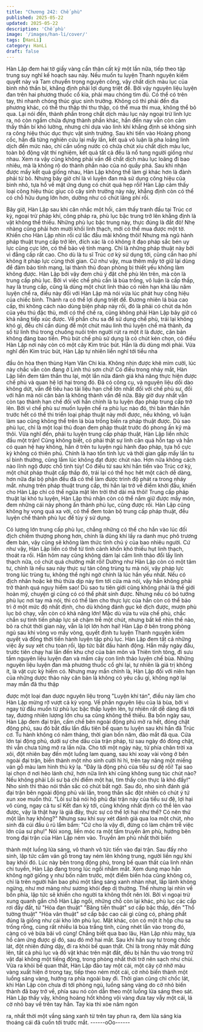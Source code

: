 ```yaml
---
title: "Chương 242: Chế phù"
published: 2025-05-22
updated: 2025-05-22
description: 'Chế phù'
image: '/images/han-li/cover/'
tags: [HanLi]
category: HanLi
draft: false
---
```


Hàn Lập đem hai tờ giấy vàng cẩn thận cất kỹ một lần nữa, tiếp
theo tập trung suy nghĩ kế hoạch sau này.
Nếu muốn tu luyện Thanh nguyên kiếm quyết này và Tam chuyển
trọng nguyên công, vậy chất dịch màu lục của bình nhỏ thần bí,
khẳng định phải lợi dụng triệt để. Bởi vậy nguyên liệu luyện đan
trên hai phương thuốc cổ kia, phải mau chóng tìm đủ. Có thể có
trên tay, thì nhanh chóng thúc giục sinh trưởng. Không có thì phải
đến địa phương khác, có thể thu thập thì thu thập, có thể mua thì
mua, không thể bỏ qua.
Lại nói đến, thành phần trong chất dịch màu lục này ngoại trừ linh
lực ra, nó còn ngầm chứa đựng thành phần khác, hắn đến nay
vẫn còn cảm thấy thần bí khó lường, nhưng chỉ dựa vào linh khí
khẳng định sẽ không sinh ra công hiệu thúc dục thực vật sinh
trưởng.
Sau khi tiến vào Hoàng phong cốc, hắn đã từng nghiên cứu lại
mấy lần, kết quả vô luận là pha loãng linh dịch đến mức nào, chỉ
cần uống nước có chứa chút xíu chất dịch màu lục, toàn bộ động
vật thí nghiệm, kết quả tất cả đều là nổ tung người giống như
nhau. Xem ra vậy cũng không phải vấn đề chất dịch màu lục
loãng đi bao nhiêu, mà là không rõ do thành phần nào của nó
quấy phá.
Sau khi nhận được mấy kết quả giống nhau, Hàn Lập không thể
làm gì khác hơn là đành phải từ bỏ.
Nhưng bây giờ chỉ là vì luyện đan mà sử dụng công hiệu của bình
nhỏ, tựa hồ về mặt ứng dụng có chút quá hẹp rồi! Hàn Lập cảm
thấy loại công hiệu thúc giục cỏ cây sinh trưởng này này, khẳng
định còn có thể có chỗ hữu dụng lớn hơn, dường như có chút
lãng phí rồi.

Bây giờ, Hàn Lập sau khi cân nhắc một hồi, cảm thấy tranh đấu
tại Trúc cơ kỳ, ngoại trừ pháp khí, công pháp ra, phù lục bậc trung
trở lên khẳng định là vật không thể thiếu. Những phù lục bậc
trung này, thực đúng là đắt đỏ! Nhẹ nhàng cũng phải hơn mười
khối linh thạch, mới có thể mua được một tờ. Khiến cho Hàn Lập
nhìn rồi cứ lắc đầu mãi không thôi!
Nhưng mà ngũ hành pháp thuật trung cấp trở lên, đích xác là có
không ít đạo pháp sắc bén uy lực cũng cực lớn, có thể bảo vệ
tính mạng.
Chỉ là những pháp thuật này bởi vì đẳng cấp rất cao. Cho dù là tu
sĩ Trúc cơ kỳ sử dụng tới, cũng cần hao phí không ít pháp lực
cùng thời gian. Cứ như vậy, mua thêm mấy tờ giữ lại dùng để
đảm bảo tính mạng, lại thành thủ đoạn phòng bị thiết yếu không
làm không được.
Hàn Lập bởi vậy đem chủ ý đặt chế phù lên trên, mà còn là trung
cấp phù lục.
Bởi vì việc chế phù cần lá bùa trống, vô luận là cấp thấp, hay là
trung cấp, cũng là dùng một chút linh thảo có niên hạn khá lâu
năm luyện chế ra, điều này đối với Hàn Lập mà nói vừa lúc phát
huy công hiệu của chiếc bình. Thành ra có thể lợi dụng triệt để.
Đương nhiên lá bùa cao cấp, thì không cách nào dùng biện pháp
này rồi, đó là phải có chút da hồn của yêu thú đặc thù, mới có thể
chế ra, cũng không phải Hàn Lập bây giờ có khả năng tiếp xúc
được.
Về phần chu sa để sử dụng chế phù, trái lại không khó gì, đều chỉ
cần dùng để một chút máu linh thú luyện chế mà thành, đa số từ
linh thú trong chuồng nuôi trên người rút ra một ít là được, căn
bản không đáng bao tiền.
Phù bút chế phù sử dụng là có chút kén chọn, có điều Hàn Lập
nơi này còn có một cây Kim trúc bút. Hẳn là đủ dùng mới phải.
Vừa nghĩ đến Kim trúc bút, Hàn Lập tự nhiên liền nghĩ tới tiểu nha

đầu ôn hòa thẹn thùng Hạm Vân Chi kia. Không nhịn được khẽ
mỉm cười, lúc này chắc vẫn còn đang ở Linh thú sơn chứ!
Có điều trong nháy mắt, Hàn Lập liền đem tâm thần thu lại, một
lần nữa đánh giá khả năng thực hiện được chế phù và quan hệ
lợi hại trong đó.
Đã có công cụ, và nguyên liệu dồi dào không dứt, vấn đề tiêu hao
tài liệu hạn chế lớn nhất đối với chế phù sư, đối với hắn mà nói
căn bản là không thành vấn đề nữa. Bây giờ duy nhất vẫn còn tạo
thành hạn chế đối với hắn chính là tu luyện đạo pháp trung cấp
trở lên.
Bởi vì chế phù sư muốn luyện chế ra phù lục nào đó, thì bản thân
hắn trước hết có thể thi triển loại pháp thuật này mới được, nếu
không, vô luận làm sao cũng không thể trên lá bùa trống biến ra
pháp thuật được. Dù sao phù lục, chỉ là một loại thủ đoạn đem
pháp thuật trước đó phong ấn kỹ mà thôi.
Vừa nghĩ đến, phải tu luyện trung cấp pháp thuật, Hàn Lập liền
nhức đầu một trận!
Cũng không biết, có phải thật sự linh căn quá hỗn tạp và hắn có
quan hệ hay không, hắn ở trên tu luyện ngũ hành đạo pháp, tựa
hồ cực kỳ không có thiên phú. Chính là hao tổn tinh lực và thời
gian gấp mấy lần tu sĩ bình thường, cũng lắm lúc không đạt được
chút nào. Hơn nữa không cách nào lĩnh ngộ được chỗ tinh túy!
Có điều từ sau khi hắn tiến vào Trúc cơ kỳ, một chút pháp thuật
cấp thấp đó, trái lại có thể học hêt một cách dễ dàng, hơn nữa đại
bộ phận đều đã có thể làm được trình độ phát ra trong nháy mắt.
nhưng trên pháp thuật trung cấp, thì hắn lại trở về điểm khởi đầu,
khiến cho Hàn Lập chỉ có thể ngửa mặt lên trời thở dài mà thôi!
Trung cấp pháp thuật lại khó tu luyện, Hàn Lập thú nhận còn có
thể nắm giữ được mấy món, đem những cái này phong ấn thành
phù lục, cũng được rồi. Hàn Lập cũng không hy vọng quá xa vời,
có thể đem toàn bộ trung cấp pháp thuật, đều luyện chế thành
phù lục để tùy ý sử dụng.

Có lượng lớn trung cấp phù lục, chẳng những có thể cho hắn vào
lúc đối địch chiếm thượng phong hơn, chính là dũng khí lấy ra
danh mục phô trương đem bán, vậy cũng sẽ không làm thức tỉnh
chủ ý của bao nhiêu người.
Cứ như vậy, Hàn Lập liền có thể từ tình cảnh khốn khó thiếu hụt
linh thạch, thoát ra rồi. Hắn hôm nay cũng không dám lại cầm linh
thảo đổi lấy linh thạch nữa, có chút quá chướng mắt rồi!
Dường như Hàn Lập còn có một tâm tư, chính là nếu sau này
thực sự tán công trùng tu mà nói, vậy pháp lực trong lúc trùng tu,
không thể nghi ngờ chính là lúc hắn yếu nhất. Nếu có địch nhân
hoặc kẻ thù thừa dịp này tìm tới cửa mà nói, vậy hắn không phải
trở thành quá nguy hiểm sao! Dù sao tu tiên giới cũng không phải
là thế giới hoàn mỹ, chuyện gì cũng có có thể phát sinh được.
Nhưng nếu có bó tướng phù lục nơi tay mà nói, thì có thể làm cho
thực lực của hắn còn có thể bảo trì ở một mức độ nhất định, cho
dù không đánh gục kẻ địch được, mượn phù lục bỏ chạy, vẫn còn
có khả năng lớn!
Mặc dù vừa tu vừa chế phù, chắc chắn sự tinh tiến pháp lực sẽ
chậm trễ một chút, nhưng bất kể nhìn thế nào, bỏ ra chút thời
gian này, vẫn là lợi lớn hơn hại!
Hàn Lập ở bên trong phòng ngủ sau khi vòng vo mấy vòng, quyết
định tu luyện Thanh nguyên kiếm quyết và đồng thời tiến hành
luyện tập phù lục.
Hàn Lập đem tất cả những việc ấy suy xét chu toàn rồi, lập tức
bắt đầu hành động.
Hắn mấy ngày đầu, trước tiên chạy hai lần đến khu chợ của bản
môn và Thiên tinh tông, đi sưu tầm nguyên liệu luyện đan và mầm
cây con linh thảo luyện chế bùa.
Những nguyên liệu luyện đan mà phương thuốc cổ ghi lại, tự
nhiên là giá trị không ít, là vật cực kỳ hiếm có. Nhưng may mắn
chính là, Hàn Lập đối với niên hạn của những dược thảo này căn
bản là không có yêu cầu gì, không ngờ lại may mắn đã thu thập

được một loại đan dược nguyên liệu trong "Luyện khí tán", điều
này làm cho Hàn Lập mừng rỡ vượt cả kỳ vọng.
Về phần nguyên liệu của lá bùa, bởi vì ngay từ đầu muốn từ phù
lục bậc thấp luyện lên, tự nhiên rất dễ dàng đã tới tay, đương
nhiên lượng lớn chu sa cũng không thể thiếu.
Ba bốn ngày sau, Hàn Lập đem đại trận, cấm chế bên ngoài động
phủ mở ra hết, đóng chặt động phủ, sau đó bắt đầu lần đầu tiên
bế quan tu luyện sau khi hắn đã Trúc cơ.
Tu hành không có năm tháng, thời gian bốn năm, đảo mắt đã qua.
Cửa lớn tại động phủ, dưới sự che dấu của trận pháp, từ sau
ngày đó đóng chặt, thì vẫn chưa từng mở ra lần nữa.
Cho tới một ngày này, từ phía chân trời xa xôi, đột nhiên bay đến
một luồng lam quang, sau khi xoay vài vòng ở bên ngoài đại trận,
biến thành một nho sinh cười hì hì, trên tay nâng một miếng ván
gỗ màu lam hình thù kỳ lạ.
"Đây là động phủ của tiểu sư đệ rồi! Tại sao lại chọn ở nơi hẻo
lánh chứ, hơn nữa linh khí cũng không sung túc chút nào? Nếu
không phải Lôi sư bá chỉ điểm một hai, tìm thấy còn thực là khó
đấy!" Nho sinh thì thào nói thần sắc có chút bất ngờ.
Sau đó, nho sinh đánh giá đại trận bên ngoài động phủ vài lần,
trong thần sắc đột nhiên có chút ý tứ xun xoe muốn thử.
"Lôi sư bá nói hộ phủ đại trận này của tiểu sư đệ, lợi hại vô cùng,
ngay cả tu sĩ Kết đan kỳ tới, cũng không nhất định có thể lẻn vào
được, vậy là thật hay là giả đây, thực sự có thể lợi hại như thế?
Có nên thử một lần hay không?"
Nhưng sau khi suy xét đánh giá qua loa một chút, nho sinh đã cúi
đầu ủ rũ lẩm bẩm:
"Cứ cho là vậy đi, đừng có làm chậm trễ việc lớn của sư phụ!"
Nói xong, liền móc ra một tấm truyền âm phù, hướng bên trong
đại trận của Hàn Lập ném vào. Truyền âm phù nhất thời biến

thành một luồng lửa sáng, vô thanh vô tức tiến vào đại trận.
Sau đấy nho sinh, lập tức cầm ván gỗ trong tay ném lên không
trung, người liền ngự khí bay khỏi đó.
Lúc này bên trong động phủ, trong bế quan thất của linh nhãn chi
tuyền, Hàn Lập đang trong lúc ngồi nhắm mắt.
Xem dung mạo hắn không ngờ giống y như bốn năm trước, một
điểm biến hóa cũng không có, chỉ là trên người hắn bao phủ một
tầng sáng xanh nhàn nhạt, lấp lánh không ngừng, như mơ màng
như sương khói đẹp dị thường.
Thế nhưng lại nhìn về bốn phía, lập tức sẽ khiến cho người ta
không thốt nên lời. Bởi vì ngoại trừ xung quanh gần chỗ Hàn Lập
ngồi, những chỗ còn lại khác, phù lục các cấp rơi đầy đất, từ "Hỏa
đạn thuật" "Băng tiễn thuật" sơ cấp bậc thấp, đến "Thổ tường
thuật" "Hỏa vân thuật" sơ cấp bậc cao cái gì cũng có, phảng phất
đúng là giống như cái kho lớn phù lục. Mặt khác, còn có một ít
hộp chu sa trống rỗng, cùng rất nhiều lá bùa trắng tinh, cũng nhét
lẫn vào trong đó, càng có vẻ bừa bãi vô cùng!
Chẳng biết qua bao lâu, Hàn Lập nhíu mày, tựa hồ cảm ứng được
gì đó, sau đó mở hai mắt.
Sau khi hắn suy tư trong chốc lát, đột nhiên đứng dậy, đi ra khỏi
bế quan thất. Chỉ là trong nháy mắt đứng lên, tất cả phù lục và đồ
vật khác trên mặt đất, đều bị hắn thu vào trong trữ vật đại không
một tiếng động, trong phòng nhất thời trở nên sạch như chùi.
Vừa ra khỏi bế quan thất, Hàn Lập đảo tay một cái, một cây cờ
nhở màu vàng xuất hiện ở trong tay, tiếp theo ném một cái, cờ
nhỏ biến thành một luồng sáng vàng, hướng ra phía ngoài bay đi.
Thời gian cũng chỉ chốc lát, khi Hàn Lập còn chưa đi tới phòng
ngủ, luồng sáng vàng do cờ nhỏ biến thành đã bay trở về, phía
sau nó còn dẫn theo một luồng lửa sáng theo sát.
Hàn Lập thấy vậy, không hoảng hốt không vội vàng đưa tay vẫy
một cái, lá cờ nhỏ bay về trên tay hắn. Tay kia thì xòe năm ngón

ra, nhất thời một vầng sáng xanh từ trên tay phun ra, đem lửa
sáng kia thoáng cái đã cuốn tới trước mắt.
------oOo------
